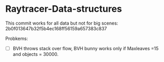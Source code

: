 # Raytracer-Data-structures

This commit works for all data but not for big scenes: 
2b0f013647b32f5b4ec168ff56159a657383c837

Probkems:

- [ ] BVH throws stack over flow, BVH bunny works only if Maxleaves =15 and objects = 30000. 
